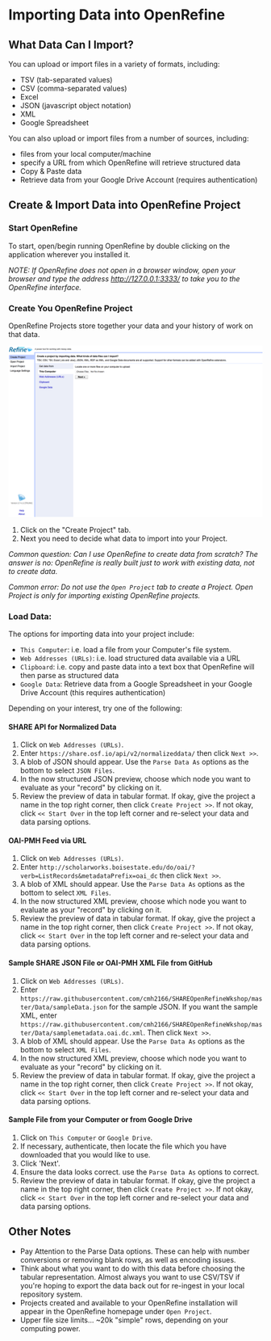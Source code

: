 # Importing Data into OpenRefine

## What Data Can I Import?
You can upload or import files in a variety of formats, including:

* TSV (tab-separated values)
* CSV (comma-separated values)
* Excel
* JSON (javascript object notation)
* XML
* Google Spreadsheet

You can also upload or import files from a number of sources, including:

- files from your local computer/machine
- specify a URL from which OpenRefine will retrieve structured data
- Copy & Paste data
- Retrieve data from your Google Drive Account (requires authentication)

## Create & Import Data into OpenRefine Project

### Start OpenRefine

To start, open/begin running OpenRefine by double clicking on the application wherever you installed it.

*NOTE: If OpenRefine does not open in a browser window, open your browser and type the address <http://127.0.0.1:3333/> to take you to the OpenRefine interface.*

### Create You OpenRefine Project

OpenRefine Projects store together your data and your history of work on that data.

![Create a Project Screen](Images/StartProject.png "Create a Project Screen")

1. Click on the "Create Project" tab.
2. Next you need to decide what data to import into your Project.

*Common question: Can I use OpenRefine to create data from scratch? The answer is no: OpenRefine is really built just to work with existing data, not to create data.*

*Common error: Do not use the `Open Project` tab to create a Project. Open Project is only for importing existing OpenRefine projects.*

### Load Data:

The options for importing data into your project include:

- `This Computer`: i.e. load a file from your Computer's file system.
- `Web Addresses (URLs)`: i.e. load structured data available via a URL
- `Clipboard`: i.e. copy and paste data into a text box that OpenRefine will then parse as structured data
- `Google Data`: Retrieve data from a Google Spreadsheet in your Google Drive Account (this requires authentication)

Depending on your interest, try one of the following:

#### SHARE API for Normalized Data

1. Click on `Web Addresses (URLs)`.
2. Enter `https://share.osf.io/api/v2/normalizeddata/` then click `Next >>`.
3. A blob of JSON should appear. Use the `Parse Data As` options as the bottom to select `JSON Files`.
4. In the now structured JSON preview, choose which node you want to evaluate as your "record" by clicking on it.
5. Review the preview of data in tabular format. If okay, give the project a name in the top right corner, then click `Create Project >>`. If not okay, click `<< Start Over` in the top left corner and re-select your data and data parsing options.

#### OAI-PMH Feed via URL

1. Click on `Web Addresses (URLs)`.
2. Enter `http://scholarworks.boisestate.edu/do/oai/?verb=ListRecords&metadataPrefix=oai_dc` then click `Next >>`.
3. A blob of XML should appear. Use the `Parse Data As` options as the bottom to select `XML Files`.
4. In the now structured XML preview, choose which node you want to evaluate as your "record" by clicking on it.
5. Review the preview of data in tabular format. If okay, give the project a name in the top right corner, then click `Create Project >>`. If not okay, click `<< Start Over` in the top left corner and re-select your data and data parsing options.

#### Sample SHARE JSON File or OAI-PMH XML File from GitHub

1. Click on `Web Addresses (URLs)`.
2. Enter `https://raw.githubusercontent.com/cmh2166/SHAREOpenRefineWkshop/master/Data/sampleData.json` for the sample JSON. If you want the sample XML, enter `https://raw.githubusercontent.com/cmh2166/SHAREOpenRefineWkshop/master/Data/samplemetadata.oai.dc.xml`. Then click `Next >>`.
3. A blob of XML should appear. Use the `Parse Data As` options as the bottom to select `XML Files`.
4. In the now structured XML preview, choose which node you want to evaluate as your "record" by clicking on it.
5. Review the preview of data in tabular format. If okay, give the project a name in the top right corner, then click `Create Project >>`. If not okay, click `<< Start Over` in the top left corner and re-select your data and data parsing options.

#### Sample File from your Computer or from Google Drive

1. Click on `This Computer` or `Google Drive`.
2. If necessary, authenticate, then locate the file which you have downloaded that you would like to use.
2. Click 'Next'.
2. Ensure the data looks correct. use the `Parse Data As` options to correct.
5. Review the preview of data in tabular format. If okay, give the project a name in the top right corner, then click `Create Project >>`. If not okay, click `<< Start Over` in the top left corner and re-select your data and data parsing options.

## Other Notes
* Pay Attention to the Parse Data options. These can help with number conversions or removing blank rows, as well as encoding issues.
* Think about what you want to do with this data before choosing the tabular representation. Almost always you want to use CSV/TSV if you're hoping to export the data back out for re-ingest in your local repository system.
* Projects created and available to your OpenRefine installation will appear in the OpenRefine homepage under `Open Project`.
* Upper file size limits... ~20k "simple" rows, depending on your computing power.
